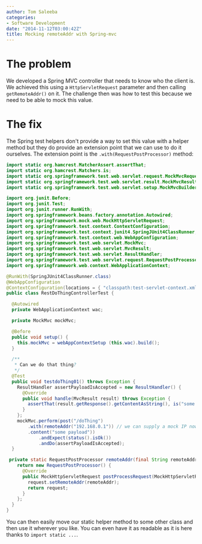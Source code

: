 ```yaml
---
author: Tom Saleeba
categories:
- Software Development
date: "2014-11-12T03:00:42Z"
title: Mocking remoteAddr with Spring-mvc
---
```

# The problem

We developed a Spring MVC controller that needs to know who the client is. We achieved this using a `HttpServletRequest` parameter and then calling `getRemoteAddr()` on it. The challenge then was how to test this because we need to be able to mock this value.

# The fix

The Spring test helpers don't provide a way to set this value with a helper method but they do provide an extension point that we can use to do it ourselves. The extension point is the `.with(RequestPostProcessor)` method:
```java
import static org.hamcrest.MatcherAssert.assertThat;
import static org.hamcrest.Matchers.is;
import static org.springframework.test.web.servlet.request.MockMvcRequestBuilders.post;
import static org.springframework.test.web.servlet.result.MockMvcResultMatchers.status;
import static org.springframework.test.web.servlet.setup.MockMvcBuilders.webAppContextSetup;

import org.junit.Before;
import org.junit.Test;
import org.junit.runner.RunWith;
import org.springframework.beans.factory.annotation.Autowired;
import org.springframework.mock.web.MockHttpServletRequest;
import org.springframework.test.context.ContextConfiguration;
import org.springframework.test.context.junit4.SpringJUnit4ClassRunner;
import org.springframework.test.context.web.WebAppConfiguration;
import org.springframework.test.web.servlet.MockMvc;
import org.springframework.test.web.servlet.MvcResult;
import org.springframework.test.web.servlet.ResultHandler;
import org.springframework.test.web.servlet.request.RequestPostProcessor;
import org.springframework.web.context.WebApplicationContext;

@RunWith(SpringJUnit4ClassRunner.class)
@WebAppConfiguration
@ContextConfiguration(locations = { "classpath:test-servlet-context.xml" })
public class RestDoThingControllerTest {

  @Autowired
  private WebApplicationContext wac;

  private MockMvc mockMvc;

  @Before
  public void setup() {
    this.mockMvc = webAppContextSetup (this.wac).build();
  }

  /**
   * Can we do that thing?
   */
  @Test
  public void testdoThing01() throws Exception {
    ResultHandler assertPayloadIsAccepted = new ResultHandler() {
      @Override
      public void handle(MvcResult result) throws Exception {
        assertThat(result.getResponse().getContentAsString(), is("some payload"));
      }
    };
    mockMvc.perform(post("/doThing")
        .with(remoteAddr("192.168.0.1")) // we can supply a mock IP now :D
        .content("some payload"))
            .andExpect(status().isOk())
            .andDo(assertPayloadIsAccepted);
  }

 private static RequestPostProcessor remoteAddr(final String remoteAddr) { // it's nice to extract into a helper
    return new RequestPostProcessor() {
      @Override
      public MockHttpServletRequest postProcessRequest(MockHttpServletRequest request) {
        request.setRemoteAddr(remoteAddr);
        return request;
      }
    };
  }
}
```

You can then easily move our static helper method to some other class and then use it wherever you like. You can even have it as readable as it is here thanks to `import static ...`.
